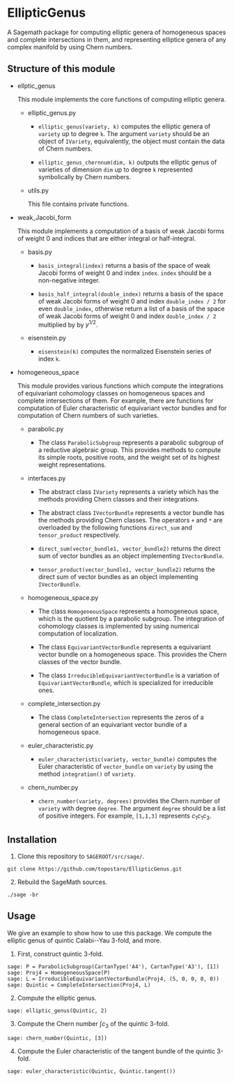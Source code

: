 # EllipticGenus

A Sagemath package for computing elliptic genera of homogeneous spaces and complete intersections in them, and representing elliptice genera of any complex manifold by using Chern numbers.

##  Structure of this module

- ellptic_genus

    This module implements the core functions of computing elliptic genera. 

    - elliptic_genus.py

        - `elliptic_genus(variety, k)` computes the elliptic genera of `variety` up to degree `k`. The argument `variety` should be an object of `IVariety`, equivalently, the object must contain the data of Chern numbers.

        - `elliptic_genus_chernnum(dim, k)` outputs the elliptic genus of varieties of dimension `dim` up to degree `k` represented symbolically by Chern numbers.

    - utils.py

        This file contains private functions.

- weak_Jacobi_form

    This module implements a computation of a basis of weak Jacobi forms of weight 0 and indices that are either integral or half-integral. 

    - basis.py

        - `basis_integral(index)` returns a basis of the space of weak Jacobi forms of weight 0 and index `index`. `index` should be a non-negative integer.

        - `basis_half_integral(double_index)` returns a basis of the space of weak Jacobi forms of weight 0 and index `double_index / 2` for even `double_index`, otherwise return a list of a basis of the space of weak Jacobi forms of weight 0 and index `double_index / 2` multiplied by by $y^{1/2}$.

    - eisenstein.py

        - `eisenstein(k)` computes the normalized Eisenstein series of index `k`.

- homogeneous_space

    This module provides various functions which compute the integrations of equivariant cohomology classes on homogeneous spaces and complete intersections of them. For example, there are functions for computation of Euler characteristic of equivariant vector bundles and for computation of Chern numbers of such varieties.

    - parabolic.py

        - The class `ParabolicSubgroup` represents a parabolic subgroup of a reductive algebraic group. This provides methods to compute its simple roots, positive roots, and the weight set of its highest weight representations.

    - interfaces.py

        - The abstract class `IVariety` represents a variety which has the methods providing Chern classes and their integrations.

        - The abstract class `IVectorBundle` represents a vector bundle has the methods providing Chern classes. The operators `+` and `*` are overloaded by the following functions `direct_sum` and `tensor_product` respectively.

        - `direct_sum(vector_bundle1, vector_bundle2)` returns the direct sum of vector bundles as an object implementing `IVectorBundle`.

        - `tensor_product(vector_bundle1, vector_bundle2)` returns the direct sum of vector bundles as an object implementing `IVectorBundle`.

    - homogeneous_space.py

        - The class `HomogeneousSpace` represents a homogeneous space, which is the quotient by a parabolic subgroup. The integration of cohomology classes is implemented by using numerical computation of localization.

        - The class `EquivariantVectorBundle` represents a equivariant vector bundle on a homogeneous space. This provides the Chern classes of the vector bundle.

        - The class `IrreducibleEquivariantVectorBundle` is a variation of `EquivariantVectorBundle`, which is specialized for irreducible ones.

    -  complete_intersection.py

        - The class `CompleteIntersection` represents the zeros of a general section of an equivariant vector bundle of a homogeneous space.

    - euler_characteristic.py

        - `euler_characteristic(variety, vector_bundle)` computes the Euler characteristic of `vector_bundle` on `variety` by using the method `integration()` of `variety`.

    - chern_number.py

        - `chern_number(variety, degrees)` provides the Chern number of `variety` with degree `degree`. The argument `degree` should be a list of positive integers. For example, `[1,1,3]` represents $c_1 c_1 c_3$.

## Installation

1. Clone this repository to `SAGEROOT/src/sage/`.

```
git clone https://github.com/topostaro/EllipticGenus.git
```
2. Rebuild the SageMath sources.

```
./sage -br
```

## Usage

We give an example to show how to use this package. We compute the elliptic genus of quintic Calabi--Yau 3-fold, and more.

1. First, construct quintic 3-fold.

```
sage: P = ParabolicSubgroup(CartanType('A4'), CartanType('A3'), [1])
sage: Proj4 = HomogeneousSpace(P)
sage: L = IrreducibleEquivariantVectorBundle(Proj4, (5, 0, 0, 0, 0))
sage: Quintic = CompleteIntersection(Proj4, L)
```
2. Compute the elliptic genus.

```
sage: elliptic_genus(Quintic, 2)
```

3. Compute the Chern number $\int c_3$ of the quintic 3-fold.

```
sage: chern_number(Quintic, [3])
```
4. Compute the Euler characteristic of the tangent bundle of the quintic 3-fold.

```
sage: euler_characteristic(Quintic, Quintic.tangent())
```